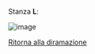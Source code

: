 Stanza **L**:

![image](resource:assets/images/page_old_dig_L.png)

[Ritorna alla diramazione](page_old_dig_B2)